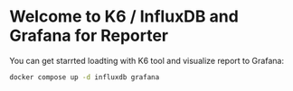 # Welcome to K6 / InfluxDB and Grafana for Reporter

You can get starrted loadting with K6 tool and visualize report to Grafana:

```sh
docker compose up -d influxdb grafana
```

